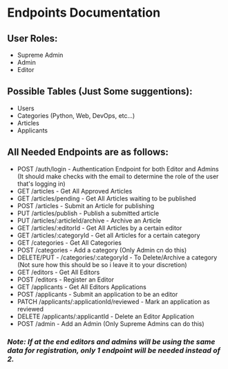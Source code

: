 # Endpoints Documentation

## User Roles: 
- Supreme Admin
- Admin
- Editor

## Possible Tables (Just Some suggentions): 
- Users
- Categories (Python, Web, DevOps, etc...)
- Articles
- Applicants

## All Needed Endpoints are as follows:
- POST /auth/login - Authentication Endpoint for both Editor and Admins (It should make checks with the email to determine the role of the user that's logging in)
- GET /articles - Get All Approved Articles
- GET /articles/pending - Get All Articles waiting to be published
- POST /articles - Submit an Article for publishing
- PUT /articles/publish - Publish a submitted article
- PUT /articles/:articleId/archive - Archive an Article 
- GET /articles/:editorId - Get All Articles by a certain editor
- GET /articles/:categoryId - Get all Articles for a certain category
- GET /categories - Get All Categories
- POST /categories - Add a category (Only Admin cn do this)
- DELETE/PUT - /categories/:categoryId - To Delete/Archive a category (Not sure how this should be so i leave it to your discretion)
- GET /editors - Get All Editors
- POST /editors - Register an Editor
- GET /applicants - Get All Editors Applications
- POST /applicants - Submit an application to be an editor
- PATCH /applicants/:applicationId/reviewed - Mark an application as reviewed 
- DELETE /applicants/:applicantId - Delete an Editor Application
- POST /admin - Add an Admin (Only Supreme Admins can do this)

### *Note: If at the end editors and admins will be using the same data for registration, only 1 endpoint will be needed instead of 2.*
